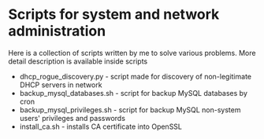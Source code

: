 # Scripts for system and network administration
Here is a collection of scripts written by me to solve various problems. More detail description is available inside scripts

 * dhcp_rogue_discovery.py - script made for discovery of non-legitimate DHCP servers in network
 * backup_mysql_databases.sh - script for backup MySQL databases by cron
 * backup_mysql_privileges.sh - script for backup MySQL non-system users' privileges and passwords 
 * install_ca.sh - installs CA certificate into OpenSSL
